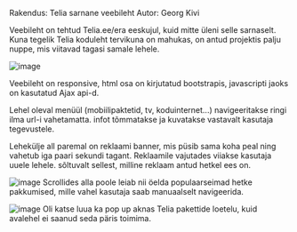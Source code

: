 Rakendus: Telia sarnane veebileht
Autor: Georg Kivi

Veebileht on tehtud Telia.ee/era eeskujul, kuid mitte üleni selle sarnaselt. Kuna tegelik Telia koduleht tervikuna on mahukas, on  antud projektis palju nuppe, mis viitavad tagasi samale lehele.

![image](https://user-images.githubusercontent.com/78801020/121726844-c40d4600-caf3-11eb-8e78-6cd4cbe10422.png)

Veebileht on responsive, html osa on kirjutatud bootstrapis, javascripti jaoks on kasutatud Ajax api-d.

Lehel oleval menüül (mobiilipaktetid, tv, koduinternet...) navigeeritakse ringi ilma url-i vahetamatta. infot tõmmatakse ja kuvatakse vastavalt kasutaja tegevustele.

Lehekülje all paremal on reklaami banner, mis püsib sama koha peal ning vahetub iga paari sekundi tagant. Reklaamile vajutades viiakse kasutaja uuele lehele. sõltuvalt sellest, milline reklaam antud hetkel ees on.

![image](https://user-images.githubusercontent.com/78801020/121727902-34689700-caf5-11eb-99de-4d13a48b0298.png)
Scrollides alla poole leiab nii öelda populaarseimad hetke pakkumised, mille vahel kasutaja saab manuaalselt navigeerida.

![image](https://user-images.githubusercontent.com/78801020/121728198-9cb77880-caf5-11eb-80bc-3fdd8ce6e8ee.png)
Oli katse luua ka pop up aknas Telia pakettide loetelu, kuid avalehel ei saanud seda päris toimima.
